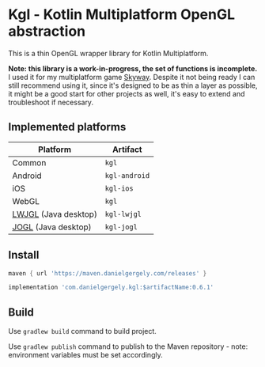 # Kgl - Kotlin Multiplatform OpenGL abstraction

This is a thin OpenGL wrapper library for Kotlin Multiplatform.

**Note: this library is a work-in-progress, the set of functions is incomplete.** I used it for my multiplatform game [Skyway](https://skyway.danielgergely.com).
Despite it not being ready I can still recommend using it, since it's designed to be as thin a layer as possible, it might be a good start for other projects as well, it's easy to extend and troubleshoot if necessary. 

## Implemented platforms

| Platform                                       | Artifact      |
|------------------------------------------------|---------------|
| Common                                         | `kgl`         |
| Android                                        | `kgl-android` |
| iOS                                            | `kgl-ios`     |
| WebGL                                          | `kgl`         |
| [LWJGL](https://www.lwjgl.org/) (Java desktop) | `kgl-lwjgl`   |
| [JOGL](https://jogamp.org/) (Java desktop)     | `kgl-jogl`    |

## Install

```groovy
maven { url 'https://maven.danielgergely.com/releases' }

implementation 'com.danielgergely.kgl:$artifactName:0.6.1'
```

## Build
Use `gradlew build` command to build project.

Use `gradlew publish` command to publish to the Maven repository - note: environment variables must be set accordingly.
